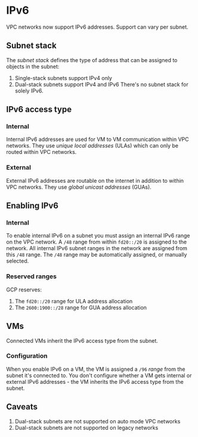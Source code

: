 # IPv6
VPC networks now support IPv6 addresses.
Support can vary per subnet.

## Subnet stack
The _subnet stack_ defines the type of address that can be assigned to objects in the subnet:
1. Single-stack subnets support IPv4 only
1. Dual-stack subnets support IPv4 and IPv6
There's no subnet stack for solely IPv6.

## IPv6 access type
### Internal
Internal IPv6 addresses are used for VM to VM communication within VPC networks.
They use _unique local addresses_ (ULAs) which can only be routed within VPC networks.
### External
External IPv6 addresses are routable on the internet in addition to within VPC networks.
They use _global unicast addresses_ (GUAs).

## Enabling IPv6
### Internal
To enable internal IPv6 on a subnet you must assign an internal IPv6 range on the VPC network.
A `/48` range from within `fd20::/20` is assigned to the network.
All internal IPv6 subnet ranges in the network are assigned from this `/48` range.
The `/48` range may be automatically assigned, or manually selected.
### Reserved ranges
GCP reserves:
1. The `fd20::/20` range for ULA address allocation
1. The `2600:1900::/28` range for GUA address allocation

## VMs
Connected VMs inherit the IPv6 access type from the subnet.
### Configuration
When you enable IPv6 on a VM, the VM is assigned a `/96` _range_ from the subnet it's connected to.
You don't configure whether a VM gets internal or external IPv6 addresses - the VM inherits the IPv6 access type from the subnet.

## Caveats
1. Dual-stack subnets are not supported on auto mode VPC networks
1. Dual-stack subnets are not supported on legacy networks
